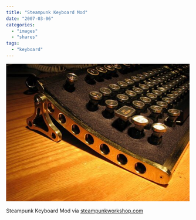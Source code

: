 ```yaml
---
title: "Steampunk Keyboard Mod"
date: "2007-03-06"
categories:
  - "images"
  - "shares"
tags:
  - "keyboard"
---
```


![steampunk keyboard](images/62768_500.jpg)

Steampunk Keyboard Mod via [steampunkworkshop.com](http://steampunkworkshop.com/keyboard.shtml)
